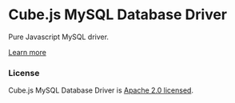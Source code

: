 # Cube.js MySQL Database Driver

Pure Javascript MySQL driver.

[Learn more](https://github.com/cube-js/cube.js#getting-started)

### License

Cube.js MySQL Database Driver is [Apache 2.0 licensed](./LICENSE).